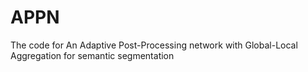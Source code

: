 # APPN
The code for An Adaptive Post-Processing network with Global-Local Aggregation for semantic segmentation 
